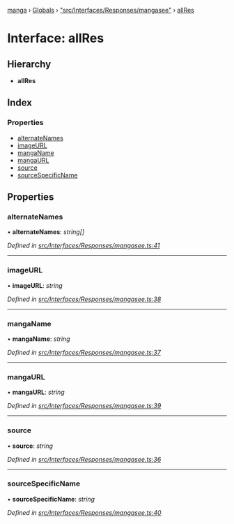 [manga](../README.md) › [Globals](../globals.md) › ["src/Interfaces/Responses/mangasee"](../modules/_src_interfaces_responses_mangasee_.md) › [allRes](_src_interfaces_responses_mangasee_.allres.md)

# Interface: allRes

## Hierarchy

* **allRes**

## Index

### Properties

* [alternateNames](_src_interfaces_responses_mangasee_.allres.md#alternatenames)
* [imageURL](_src_interfaces_responses_mangasee_.allres.md#imageurl)
* [mangaName](_src_interfaces_responses_mangasee_.allres.md#manganame)
* [mangaURL](_src_interfaces_responses_mangasee_.allres.md#mangaurl)
* [source](_src_interfaces_responses_mangasee_.allres.md#source)
* [sourceSpecificName](_src_interfaces_responses_mangasee_.allres.md#sourcespecificname)

## Properties

###  alternateNames

• **alternateNames**: *string[]*

*Defined in [src/Interfaces/Responses/mangasee.ts:41](https://github.com/tushar1210/manga-node/blob/8c3a793/src/Interfaces/Responses/mangasee.ts#L41)*

___

###  imageURL

• **imageURL**: *string*

*Defined in [src/Interfaces/Responses/mangasee.ts:38](https://github.com/tushar1210/manga-node/blob/8c3a793/src/Interfaces/Responses/mangasee.ts#L38)*

___

###  mangaName

• **mangaName**: *string*

*Defined in [src/Interfaces/Responses/mangasee.ts:37](https://github.com/tushar1210/manga-node/blob/8c3a793/src/Interfaces/Responses/mangasee.ts#L37)*

___

###  mangaURL

• **mangaURL**: *string*

*Defined in [src/Interfaces/Responses/mangasee.ts:39](https://github.com/tushar1210/manga-node/blob/8c3a793/src/Interfaces/Responses/mangasee.ts#L39)*

___

###  source

• **source**: *string*

*Defined in [src/Interfaces/Responses/mangasee.ts:36](https://github.com/tushar1210/manga-node/blob/8c3a793/src/Interfaces/Responses/mangasee.ts#L36)*

___

###  sourceSpecificName

• **sourceSpecificName**: *string*

*Defined in [src/Interfaces/Responses/mangasee.ts:40](https://github.com/tushar1210/manga-node/blob/8c3a793/src/Interfaces/Responses/mangasee.ts#L40)*
